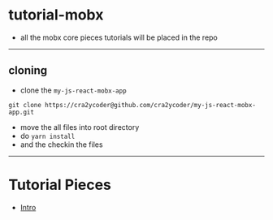 # tutorial-mobx

- all the mobx core pieces tutorials will be placed in the repo

---

## cloning

- clone the `my-js-react-mobx-app`

```
git clone https://cra2ycoder@github.com/cra2ycoder/my-js-react-mobx-app.git
```

- move the all files into root directory
- do `yarn install`
- and the checkin the files

---

# Tutorial Pieces

- [Intro]()
